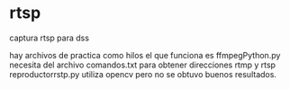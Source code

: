 # rtsp
captura rtsp para dss

hay archivos de practica como hilos el que funciona es ffmpegPython.py necesita del archivo comandos.txt para obtener direcciones rtmp y rtsp
reproductorrstp.py utiliza opencv pero no se obtuvo buenos resultados.
